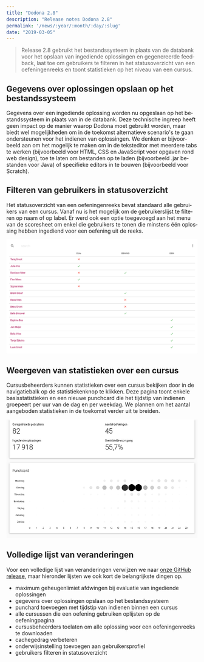 ```yaml
---
title: "Dodona 2.8"
description: "Release notes Dodona 2.8"
permalink: '/news/:year/:month/:day/:slug'
date: "2019-03-05"
---
```


<NewsHeader :title="$frontmatter.title" :date="$frontmatter.date" lang="nl" />

> Release 2.8 gebruikt het bestandssysteem in plaats van de databank voor het opslaan van ingediende oplossingen en gegenereerde feedback, laat toe om gebruikers te filteren in het statusoverzicht van een oefeningenreeks en toont statistieken op het niveau van een cursus.

## Gegevens over oplossingen opslaan op het bestandssysteem

Gegevens over een ingediende oplossing worden nu opgeslaan op het bestandssysteem in plaats van in de databank. Deze technische ingreep heeft geen impact op de manier waarop Dodona moet gebruikt worden, maar biedt wel mogelijkheden om in de toekomst alternatieve scenario's te gaan ondersteunen voor het indienen van oplossingen. We denken er bijvoorbeeld aan om het mogelijk te maken om in de teksteditor met meerdere tabs te werken (bijvoorbeeld voor HTML, CSS en JavaScript voor opgaven rond web design), toe te laten om bestanden op te laden (bijvoorbeeld .jar bestanden voor Java) of specifieke editors in te bouwen (bijvoorbeeld voor Scratch).

## Filteren van gebruikers in statusoverzicht

Het statusoverzicht van een oefeningenreeks bevat standaard alle gebruikers van een cursus. Vanaf nu is het mogelijk om de gebruikerslijst te filteren op naam of op label. Er werd ook een optie toegevoegd aan het menu van de scoresheet om enkel die gebruikers te tonen die minstens één oplossing hebben ingediend voor een oefening uit de reeks.  

![statusoverzicht](./statusoverzicht.png)

## Weergeven van statistieken over een cursus

Cursusbeheerders kunnen statistieken over een cursus bekijken door in de navigatiebalk op de statistiekenknop te klikken. Deze pagina toont enkele basisstatistieken en een nieuwe punchcard die het tijdstip van indienen groepeert per uur van de dag en per weekdag. We plannen om het aantal aangeboden statistieken in de toekomst verder uit te breiden.

![cursus stats](./cursus-stats.png)

## Volledige lijst van veranderingen

Voor een volledige lijst van veranderingen verwijzen we naar [onze GitHub release](https://github.com/dodona-edu/dodona/releases/tag/2.8), maar hieronder lijsten we ook kort de belangrijkste dingen op.

*   maximum geheugenlimiet afdwingen bij evaluatie van ingediende oplossingen
*   gegevens over oplossingen opslaan op het bestandssysteem
*   punchard toevoegen met tijdstip van indienen binnen een cursus
*   alle cursussen die een oefening gebruiken oplijsten op de oefeningpagina
*   cursusbeheerders toelaten om alle oplossing voor een oefeningenreeks te downloaden
*   cachegedrag verbeteren
*   onderwijsinstelling toevoegen aan gebruikersprofiel
*   gebruikers filteren in statusoverzicht
